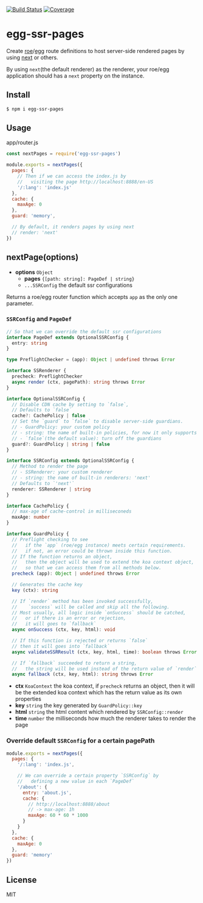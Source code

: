 [![Build Status](https://travis-ci.org/kaelzhang/egg-ssr-pages.svg?branch=master)](https://travis-ci.org/kaelzhang/egg-ssr-pages)
[![Coverage](https://codecov.io/gh/kaelzhang/egg-ssr-pages/branch/master/graph/badge.svg)](https://codecov.io/gh/kaelzhang/egg-ssr-pages)
<!-- optional appveyor tst
[![Windows Build Status](https://ci.appveyor.com/api/projects/status/github/kaelzhang/egg-ssr-pages?branch=master&svg=true)](https://ci.appveyor.com/project/kaelzhang/egg-ssr-pages)
-->
<!-- optional npm version
[![NPM version](https://badge.fury.io/js/egg-ssr-pages.svg)](http://badge.fury.io/js/egg-ssr-pages)
-->
<!-- optional npm downloads
[![npm module downloads per month](http://img.shields.io/npm/dm/egg-ssr-pages.svg)](https://www.npmjs.org/package/egg-ssr-pages)
-->
<!-- optional dependency status
[![Dependency Status](https://david-dm.org/kaelzhang/egg-ssr-pages.svg)](https://david-dm.org/kaelzhang/egg-ssr-pages)
-->

# egg-ssr-pages

Create [roe](https://github.com/kaelzhang/roe)/[egg](https://npmjs.org/package/egg) route definitions to host server-side rendered pages by using [next](https://npmjs.org/package/next)
or others.

By using `next`(the default renderer) as the renderer, your roe/egg application should has a `next` property on the instance.

## Install

```sh
$ npm i egg-ssr-pages
```

## Usage

app/router.js

```js
const nextPages = require('egg-ssr-pages')

module.exports = nextPages({
  pages: {
    // Then if we can access the index.js by
    //   visiting the page http://localhost:8888/en-US
    '/:lang': 'index.js'
  },
  cache: {
    maxAge: 0
  },
  guard: 'memory',

  // By default, it renders pages by using next
  // render: 'next'
})
```

## nextPage(options)

- **options** `Object`
  - **pages** `{[path: string]: PageDef | string}`
  - `...SSRConfig` the default ssr configurations

Returns a roe/egg router function which accepts `app` as the only one parameter.

### `SSRConfig` and `PageDef`

```ts
// So that we can override the default ssr configurations
interface PageDef extends OptionalSSRConfig {
  entry: string
}
```

```ts
type PreflightChecker = (app): Object | undefined throws Error

interface SSRenderer {
  precheck: PreflightChecker
  async render (ctx, pagePath): string throws Error
}

interface OptionalSSRConfig {
  // Disable CDN cache by setting to `false`,
  // Defaults to `false`
  cache?: CachePolicy | false
  // Set the `guard` to `false` to disable server-side guardians.
  // - GuardPolicy: your custom policy
  // - string: the name of built-in policies, for now it only supports `'memory'`
  // - `false`(the default value): turn off the guardians
  guard?: GuardPolicy | string | false
}

interface SSRConfig extends OptionalSSRConfig {
  // Method to render the page
  // - SSRenderer: your custom renderer
  // - string: the name of built-in renderers: 'next'
  // Defaults to `'next'`
  renderer: SSRenderer | string
}
```

```ts
interface CachePolicy {
  // max-age of cache-control in milliseconeds
  maxAge: number
}
```

```ts
interface GuardPolicy {
  // Preflight checking to see
  //   if the `app` (roe/egg instance) meets certain requirements.
  //   if not, an error could be thrown inside this function.
  // If the function returns an object,
  //   then the object will be used to extend the koa context object,
  //   so that we can access them from all methods below.
  precheck (app): Object | undefined throws Error

  // Generates the cache key
  key (ctx): string

  // If `render` method has been invoked successfully,
  //    `success` will be called and skip all the following.
  // Most usually, all logic inside `onSuccess` should be catched,
  //   or if there is an error or rejection,
  //   it will goes to `fallback`
  async onSuccess (ctx, key, html): void

  // If this function is rejected or returns `false`
  // then it will goes into `fallback`
  async validateSSRResult (ctx, key, html, time): boolean throws Error

  // If `fallback` succeeded to return a string,
  //   the string will be used instead of the return value of `render`
  async fallback (ctx, key, html): string throws Error
```

- **ctx** `KoaContext` the koa context, if `precheck` returns an object, then it will be the extended koa context which has the return value as its own properties
- **key** `string` the key generated by `GuardPolicy::key`
- **html** `string` the html content which rendered by `SSRConfig::render`
- **time** `number` the milliseconds how much the renderer takes to render the page

### Override default `SSRConfig` for a certain pagePath

```js
module.exports = nextPages({
  pages: {
    '/:lang': 'index.js',

    // We can override a certain property `SSRConfig` by
    //   defining a new value in each `PageDef`
    '/about': {
      entry: 'about.js',
      cache: {
        // http://localhost:8888/about
        // -> max-age: 1h
        maxAge: 60 * 60 * 1000
      }
    }
  },
  cache: {
    maxAge: 0
  },
  guard: 'memory'
})
```

## License

MIT
